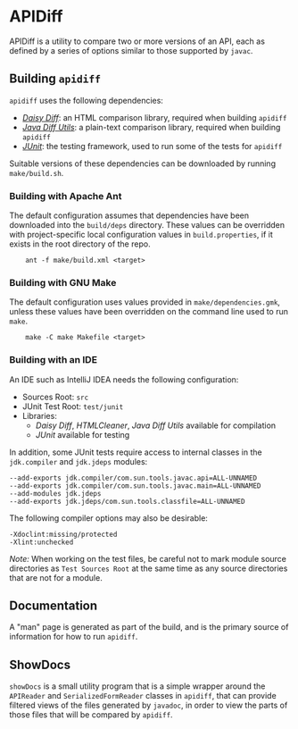 # APIDiff

APIDiff is a utility to compare two or more versions of an API, each as
defined by a series of options similar to those supported by `javac`.

## Building `apidiff`

`apidiff` uses the following dependencies:

* _[Daisy Diff]_: an HTML comparison library, required when building `apidiff`
* _[Java Diff Utils]_: a plain-text comparison library, required when building `apidiff`
* _[JUnit]_: the testing framework, used to run some of the tests for `apidiff`

Suitable versions of these dependencies can be downloaded by running
`make/build.sh`.

### Building with Apache Ant

The default configuration assumes that dependencies have been downloaded
into the `build/deps` directory.
These values can be overridden with project-specific local configuration values
in `build.properties`, if it exists in the root directory of the repo.

````
    ant -f make/build.xml <target>
````

### Building with GNU Make

The default configuration uses values provided in `make/dependencies.gmk`,
unless these values have been overridden on the command line used to run `make`.

````
    make -C make Makefile <target>
````

### Building with an IDE

An IDE such as IntelliJ IDEA needs the following configuration:

* Sources Root: `src`
* JUnit Test Root: `test/junit`
* Libraries:
  * _Daisy Diff_, _HTMLCleaner_, _Java Diff Utils_ available for compilation
  * _JUnit_ available for testing

In addition, some JUnit tests require access to internal classes in
the `jdk.compiler` and `jdk.jdeps` modules:

````
--add-exports jdk.compiler/com.sun.tools.javac.api=ALL-UNNAMED
--add-exports jdk.compiler/com.sun.tools.javac.main=ALL-UNNAMED
--add-modules jdk.jdeps
--add-exports jdk.jdeps/com.sun.tools.classfile=ALL-UNNAMED
````

The following compiler options may also be desirable:

````
-Xdoclint:missing/protected
-Xlint:unchecked
````

_Note:_ When working on the test files, be careful not to mark module source directories
as `Test Sources Root` at the same time as any source directories that are not 
for a module.

## Documentation

A "man" page is generated as part of the build, and is the primary source
of information for how to run `apidiff`.

## ShowDocs

`showDocs` is a small utility program that is a simple wrapper around the 
`APIReader` and `SerializedFormReader` classes in `apidiff`, that can provide
filtered views of the files generated by `javadoc`, in order to view the
parts of those files that will be compared by `apidiff`.


[Daisy Diff]: https://github.com/DaisyDiff/DaisyDiff
[Java Diff Utils]: https://github.com/java-diff-utils/java-diff-utils
[JUnit]: https://junit.org/
